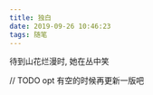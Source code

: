 ```yaml
---
title: 独白
date: 2019-09-26 10:46:23
tags: 随笔
---
```


待到山花烂漫时, 她在丛中笑

// TODO opt
有空的时候再更新一版吧

<!-- 我不看综艺, 不看娱乐八卦, 不追偶像剧. 手机里没有游戏, 没有抖音, 没有微博. 我常看知乎, bilibili, 偶尔也会看看斗鱼.
我不吃有壳海鲜、豆类、血跟菌类, 不熬夜, 十一点多睡算比较晚的.每天早上会做第八套广播体操, 听着新闻, 然后做个午饭带去公司. 我做饭不是很赞, 但好在我不挑食.
我是个程序猿, 是个直男. 在我现在的规划里, "圆滑"还没有提上日程. 有好多事我还没来得及做, 时间对于我来说, 有些紧迫.
我不抽烟, 不喝酒, 不打牌. 默而不讽, 一笑而过, 是我的基本原则.
我喜欢街舞, 喜欢Hippop、Urban. 感觉跳舞能让我变得不再"僵硬". 喜欢营养学, 我是要成为营养师的男人. 偶尔也会思考思考哲学, 比方说什么是善, 什么是恶? 什么是正义, 什么是邪恶? 自由是相对概念, 你又为什么而活？
我喜欢古风流行音乐, 也会听听英文歌. 看书写东西的时候最喜欢纯音乐. 以前觉得纯音乐没有歌词, 听起来有些乏味. 现在听起会感觉很安静, 适合做一些放松, 舒缓的事.
我喜欢技术宅, 相信技术宅可以拯救世界. 虽然说现在也没有什么拿的出手的特长, 但这不影响我做喜欢做的事.
我喜欢大智如愚的样子. 为人处事, 看起来好像愚笨, 但是才华出众. 这是我所追求的样子. 
有时候, 我会像个精神病一样, 言行举止略显怪异. 精神也会变得好很多. 我称它叫做"自由的我", 人生不知有一面, "理性的我"也会需要有周末双休的日子.
总之, 我是个好人. 我要用我集来的好人卡, 兑换一个梦想, 一个我追求至今的梦. -->